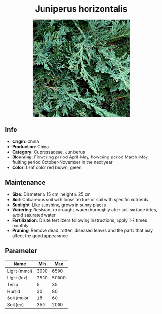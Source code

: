 <h1 align='center'>Juniperus horizontalis</h1>
<p align="center">
    <img 
        align='center'
        width='320'
        src="../images/juniperus horizontalis.png" 
        alt='Juniperus horizontalis' />
</p>

## Info

 - **Origin**: China
 - **Production**: China
 - **Category**: Cupressaceae, Juniperus
 - **Blooming**: Flowering period April-May, flowering period March-May, fruiting period October-November in the next year
 - **Color**: Leaf color red brown, green

## Maintenance

 - **Size**: Diameter ≥ 15 cm, height ≥ 25 cm
 - **Soil**: Calcareous soil with loose texture or soil with specific nutrients
 - **Sunlight**: Like sunshine, grows in sunny places
 - **Watering**: Resistant to drought, water thoroughly after soil surface dries, avoid saturated water
 - **Fertilization**: Dilute fertilizers following instructions, apply 1-2 times monthly
 - **Pruning**: Remove dead, rotten, diseased leaves and the parts that may affect the good appearance

## Parameter

| Name         | Min  | Max   |
|--------------|------|-------|
| Light (mmol) | 3000 | 6500  |
| Light (lux)  | 3500 | 50000 |
| Temp         | 5    | 35    |
| Humid        | 30   | 80    |
| Soil (moist) | 15   | 60    |
| Soil (ec)    | 350  | 2000  |